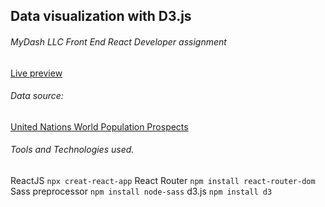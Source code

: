 ## Data visualization with D3.js

###### MyDash LLC Front End React Developer assignment

[Live preview](https://chizi-victor-react-assignment-mydashllc.netlify.app/)

###### Data source:

[United Nations World Population Prospects](https://population.un.org/wpp/Download/Standard/Population/)

###### Tools and Technologies used.

ReactJS `npx creat-react-app`
React Router `npm install react-router-dom`
Sass preprocessor `npm install node-sass`
d3.js `npm install d3`
